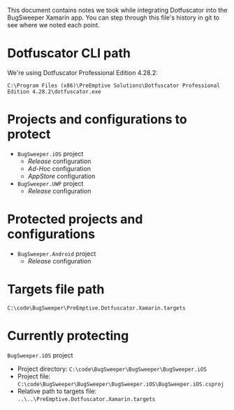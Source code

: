 This document contains notes we took while integrating Dotfuscator into 
the BugSweeper Xamarin app. You can step through this file's history in git
to see where we noted each point.

# Dotfuscator CLI path

We're using Dotfuscator Professional Edition 4.28.2:

`C:\Program Files (x86)\PreEmptive Solutions\Dotfuscator Professional Edition 4.28.2\dotfuscator.exe`

# Projects and configurations to protect

* `BugSweeper.iOS` project
  * *Release* configuration
  * *Ad-Hoc* configuration
  * *AppStore* configuration
* `BugSweeper.UWP` project
  * *Release* configuration
  
# Protected projects and configurations

* `BugSweeper.Android` project
  * *Release* configuration

# Targets file path

`C:\code\BugSweeper\PreEmptive.Dotfuscator.Xamarin.targets`

# Currently protecting

`BugSweeper.iOS` project

* Project directory: `C:\code\BugSweeper\BugSweeper\BugSweeper.iOS`
* Project file: `C:\code\BugSweeper\BugSweeper\BugSweeper.iOS\BugSweeper.iOS.csproj`
* Relative path to targets file: `..\..\PreEmptive.Dotfuscator.Xamarin.targets`